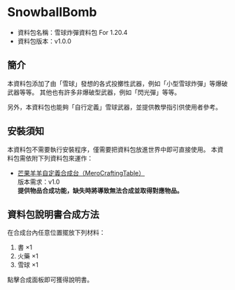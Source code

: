 # SnowballBomb

- 資料包名稱：雪球炸彈資料包 For 1.20.4
- 資料包版本：v1.0.0

## 簡介

 本資料包添加了由「雪球」發想的各式投擲性武器，例如「小型雪球炸彈」等爆破武器等等。
 其他也有許多非爆破型武器，例如「閃光彈」等等。<p>
 另外，本資料包也能夠「自行定義」雪球武器，並提供教學指引供使用者參考。

## 安裝須知

 本資料包不需要執行安裝程序，僅需要把資料包放進世界中即可直接使用。
 本資料包需依附下列資料包來運作：

- [芒果羊羊自定義合成台（MeroCraftingTable）](https://github.com/LittleLambMero/MeroCraftingTable)<br>
 版本需求：v1.0<br>
 **提供物品合成功能，缺失時將導致無法合成並取得對應物品。**<p>

## 資料包說明書合成方法

 在合成台內任意位置擺放下列材料：<br>

1. 書 ×1
2. 火藥 ×1
3. 雪球 ×1

 點擊合成面板即可獲得說明書。
 